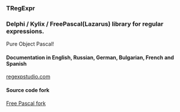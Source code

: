 ### TRegExpr

### Delphi / Kylix / FreePascal(Lazarus) library for regular expressions.

Pure Object Pascal!


#### Documentation in English, Russian, German, Bulgarian, French and Spanish

[regexpstudio.com](http://regexpstudio.com)


#### Source code fork
[Free Pascal fork](https://github.com/graemeg/freepascal/blob/master/packages/regexpr/src/regexpr.pas)

